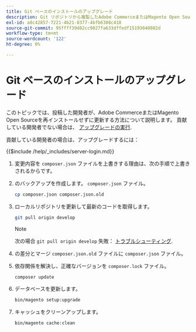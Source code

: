 ```yaml
---
title: Git ベースのインストールのアップグレード
description: Git リポジトリから複製したAdobe CommerceまたはMagento Open Sourceのインストールをアップグレードします。
exl-id: a8c42857-7221-4b21-8377-4bfb6308c418
source-git-commit: 95ffff39d82cc9027fa633dffedf15193040802d
workflow-type: tm+mt
source-wordcount: '122'
ht-degree: 0%

---
```


# Git ベースのインストールのアップグレード

このトピックでは、投稿した開発者が、Adobe CommerceまたはMagento Open Sourceを再インストールせずに更新する方法について説明します。 貢献している開発者でない場合は、 [アップグレードの実行](../implementation/perform-upgrade.md).

貢献している開発者の場合は、アップグレードするには：

{{$include /help/_includes/server-login.md}}

1. 変更内容を `composer.json` ファイルを上書きする理由は、次の手順で上書きされるからです。

1. のバックアップを作成します。 `composer.json` ファイル。

   ```bash
   cp composer.json composer.json.old
   ```

1. ローカルリポジトリを更新して最新のコードを取得します。

   ```bash
   git pull origin develop
   ```

   >[!NOTE]
   >
   >次の場合 `git pull origin develop` 失敗： [トラブルシューティング](https://support.magento.com/hc/en-us/articles/360034229872).

1. の差分とマージ `composer.json.old` ファイルに `composer.json` ファイル。

1. 依存関係を解決し、正確なバージョンを `composer.lock` ファイル。

   ```bash
   composer update
   ```

1. データベースを更新します。

   ```bash
   bin/magento setup:upgrade
   ```

1. キャッシュをクリーンアップします。

   ```bash
   bin/magento cache:clean
   ```
